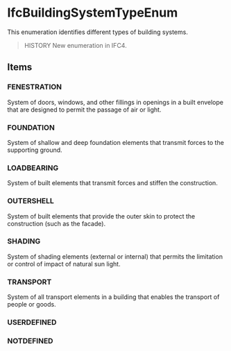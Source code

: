 # IfcBuildingSystemTypeEnum

This enumeration identifies different types of building systems.
<!-- end of short definition -->

> HISTORY New enumeration in IFC4.

## Items

### FENESTRATION
System of doors, windows, and other fillings in openings in a built envelope that are designed to permit the passage of air or light.

### FOUNDATION
System of shallow and deep foundation elements that transmit forces to the supporting ground.

### LOADBEARING
System of built elements that transmit forces and stiffen the construction.

### OUTERSHELL
System of built elements that provide the outer skin to protect the construction (such as the facade).

### SHADING
System of shading elements (external or internal) that permits the limitation or control of impact of natural sun light.

### TRANSPORT
System of all transport elements in a building that enables the transport of people or goods.

### USERDEFINED


### NOTDEFINED

